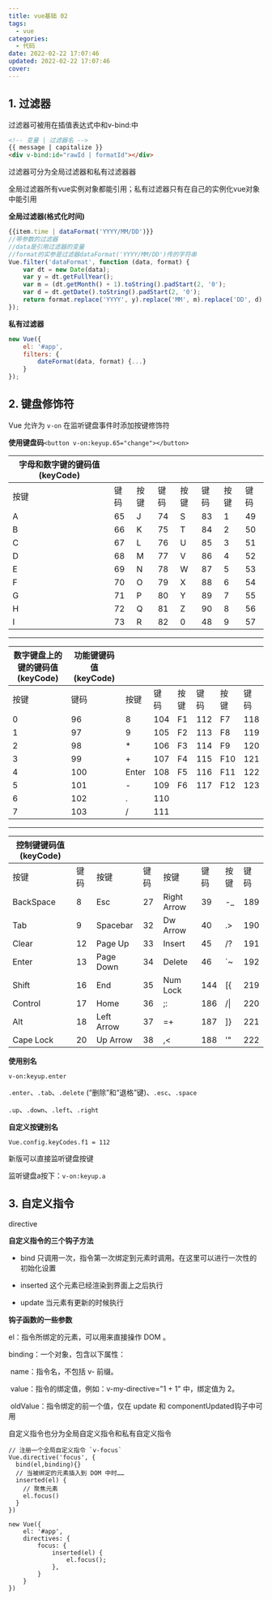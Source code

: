 ```yaml
---
title: vue基础 02
tags:
  - vue
categories:
  - 代码
date: 2022-02-22 17:07:46
updated: 2022-02-22 17:07:46
cover:
---
```

## 1. 过滤器

过滤器可被用在插值表达式中和v-bind:中

```html
<!-- 变量 | 过滤器名 -->
{{ message | capitalize }}
<div v-bind:id="rawId | formatId"></div>
```

过滤器可分为全局过滤器和私有过滤器器

全局过滤器所有vue实例对象都能引用；私有过滤器只有在自己的实例化vue对象中能引用

**全局过滤器(格式化时间)**  

```js
{{item.time | dataFormat('YYYY/MM/DD')}}
//带参数的过滤器
//data是引用过滤器的变量
//format的实参是过滤器dataFormat('YYYY/MM/DD')传的字符串
Vue.filter('dataFormat', function (data, format) {
    var dt = new Date(data);
    var y = dt.getFullYear();
    var m = (dt.getMonth() + 1).toString().padStart(2, '0');
    var d = dt.getDate().toString().padStart(2, '0');
    return format.replace('YYYY', y).replace('MM', m).replace('DD', d);
});
```

**私有过滤器**  

```js
new Vue({
    el: '#app',
    filters: {
        dateFormat(data, format) {...}
    }
});
```

## 2. 键盘修饰符

Vue 允许为 `v-on` 在监听键盘事件时添加按键修饰符

**使用键盘码**`<button v-on:keyup.65="change"></button>`  

| **字母和数字键的键码值(keyCode)** |      |      |      |      |      |      |      |
| --------------------------------- | ---- | ---- | ---- | ---- | ---- | ---- | ---- |
| 按键                              | 键码 | 按键 | 键码 | 按键 | 键码 | 按键 | 键码 |
| A                                 | 65   | J    | 74   | S    | 83   | 1    | 49   |
| B                                 | 66   | K    | 75   | T    | 84   | 2    | 50   |
| C                                 | 67   | L    | 76   | U    | 85   | 3    | 51   |
| D                                 | 68   | M    | 77   | V    | 86   | 4    | 52   |
| E                                 | 69   | N    | 78   | W    | 87   | 5    | 53   |
| F                                 | 70   | O    | 79   | X    | 88   | 6    | 54   |
| G                                 | 71   | P    | 80   | Y    | 89   | 7    | 55   |
| H                                 | 72   | Q    | 81   | Z    | 90   | 8    | 56   |
| I                                 | 73   | R    | 82   | 0    | 48   | 9    | 57   |

------

| **数字键盘上的键的键码值(keyCode)** | **功能键键码值(keyCode)** |       |      |      |      |      |      |
| ----------------------------------- | ------------------------- | ----- | ---- | ---- | ---- | ---- | ---- |
| 按键                                | 键码                      | 按键  | 键码 | 按键 | 键码 | 按键 | 键码 |
| 0                                   | 96                        | 8     | 104  | F1   | 112  | F7   | 118  |
| 1                                   | 97                        | 9     | 105  | F2   | 113  | F8   | 119  |
| 2                                   | 98                        | *     | 106  | F3   | 114  | F9   | 120  |
| 3                                   | 99                        | +     | 107  | F4   | 115  | F10  | 121  |
| 4                                   | 100                       | Enter | 108  | F5   | 116  | F11  | 122  |
| 5                                   | 101                       | -     | 109  | F6   | 117  | F12  | 123  |
| 6                                   | 102                       | .     | 110  |      |      |      |      |
| 7                                   | 103                       | /     | 111  |      |      |      |      |

------

| **控制键键码值(keyCode)** |      |            |      |             |      |      |      |
| ------------------------- | ---- | ---------- | ---- | ----------- | ---- | ---- | ---- |
| 按键                      | 键码 | 按键       | 键码 | 按键        | 键码 | 按键 | 键码 |
| BackSpace                 | 8    | Esc        | 27   | Right Arrow | 39   | -_   | 189  |
| Tab                       | 9    | Spacebar   | 32   | Dw Arrow    | 40   | .>   | 190  |
| Clear                     | 12   | Page Up    | 33   | Insert      | 45   | /?   | 191  |
| Enter                     | 13   | Page Down  | 34   | Delete      | 46   | `~   | 192  |
| Shift                     | 16   | End        | 35   | Num Lock    | 144  | [{   | 219  |
| Control                   | 17   | Home       | 36   | ;:          | 186  | /\|  | 220  |
| Alt                       | 18   | Left Arrow | 37   | =+          | 187  | ]}   | 221  |
| Cape Lock                 | 20   | Up Arrow   | 38   | ,<          | 188  | '"   | 222  |

**使用别名**  

`v-on:keyup.enter`

`.enter`、`.tab`、`.delete` (“删除”和“退格”键)、`.esc`、`.space`

`.up`、`.down`、`.left`、`.right`

**自定义按键别名**  

`Vue.config.keyCodes.f1 = 112`

新版可以直接监听键盘按键

监听键盘a按下：`v-on:keyup.a`

## 3. 自定义指令

directive

**自定义指令的三个钩子方法**

- bind 只调用一次，指令第一次绑定到元素时调用。在这里可以进行一次性的初始化设置

- inserted 这个元素已经渲染到界面上之后执行

- update 当元素有更新的时候执行

**钩子函数的一些参数**

el：指令所绑定的元素，可以用来直接操作 DOM 。

binding：一个对象，包含以下属性：

​	name：指令名，不包括 v- 前缀。

​	value：指令的绑定值，例如：v-my-directive="1 + 1" 中，绑定值为 2。

​	oldValue：指令绑定的前一个值，仅在 update 和 componentUpdated钩子中可用

自定义指令也分为全局自定义指令和私有自定义指令

```vue
// 注册一个全局自定义指令 `v-focus`
Vue.directive('focus', {
  bind(el,binding){}
  // 当被绑定的元素插入到 DOM 中时……
  inserted(el) {
    // 聚焦元素
    el.focus()
  }
})
```

```
new Vue({
    el: '#app',
    directives: {
        focus: {
            inserted(el) {
                el.focus();
            },
        }
    }
})
```

